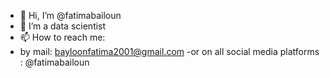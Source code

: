- 👋 Hi, I’m @fatimabailoun
- 👀 I’m a data scientist
- 📫 How to reach me:
- by mail: bayloonfatima2001@gmail.com 
-or on all social media platforms : @fatimabailoun
